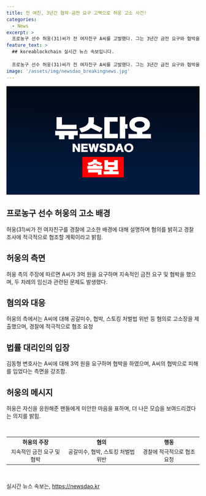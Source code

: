 ```yaml
---
title: 전 여친, 3년간 협박·금전 요구 고백으로 허웅 고소 사건!
categories:
  - News
excerpt: >
  프로농구 선수 허웅(31)씨가 전 여자친구 A씨를 고발했다. 그는 3년간 금전 요구와 협박을 당했다고 주장하며 경찰에 협조했다. A씨는 사생활을 폭로하겠다며 허씨에게 3억원을 요구한 것으로 알려졌다. 또한, A씨의 공갈 협박과 마약류관리법 위반 등에 대한 혐의도 제기되었다. 허웅은 최우수선수(MVP)에 올랐던 프로농구 선수로, 현 남자농구 감독 허재의 아들이기도 하다.
feature_text: >
  ## koreablockchain 실시간 뉴스 속보입니다.

  프로농구 선수 허웅(31)씨가 전 여자친구 A씨를 고발했다. 그는 3년간 금전 요구와 협박을 당했다고 주장하며 경찰에 협조했다. A씨는 사생활을 폭로하겠다며 허씨에게 3억원을 요구한 것으로 알려졌다. 또한, A씨의 공갈 협박과 마약류관리법 위반 등에 대한 혐의도 제기되었다. 허웅은 최우수선수(MVP)에 올랐던 프로농구 선수로, 현 남자농구 감독 허재의 아들이기도 하다.
image: '/assets/img/newsdao_breakingnews.jpg'
---
```


<p><img src="/assets/img/newsdao_breakingnews.jpg" alt="koreablockchain 속보" /></p>

<h2 data-ke-size="size26">프로농구 선수 허웅의 고소 배경</h2>

<p data-ke-size="size16">허웅(31)씨가 전 여자친구를 경찰에 고소한 배경에 대해 설명하며 혐의를 밝히고 경찰 조사에 적극적으로 협조할 계획이라고 밝힘.</p>

<h2>허웅의 측면</h2>

<p data-ke-size="size16">허웅 측의 주장에 따르면 A씨가 3억 원을 요구하며 지속적인 금전 요구 및 협박을 했으며, 두 차례의 임신과 관련된 문제도 발생했다.</p>

<h2>혐의와 대응</h2>

<p data-ke-size="size16">허웅의 측에서는 A씨에 대해 공갈미수, 협박, 스토킹 처벌법 위반 등 혐의로 고소장을 제출했으며, 경찰에 적극적으로 협조 요청</p>

<h2>법률 대리인의 입장</h2>

<p data-ke-size="size16">김동형 변호사는 A씨에 대해 3억 원을 요구하며 협박을 하였으며, A씨의 협박으로 피해를 입었다는 측면을 강조함.</p>

<h2>허웅의 메시지</h2>

<p data-ke-size="size16">허웅은 자신을 응원해준 팬들에게 미안한 마음을 표하며, 더 나은 모습을 보여드리겠다는 의지를 밝힘.</p>

<p data-ke-size="size16">&nbsp;</p>

<table>
   <tbody>
      <tr>
         <td style="text-align: center; height: 17px;"><b>허웅의 주장</b></td>
         <td style="text-align: center; height: 17px;"><b>혐의</b></td>
         <td style="text-align: center; height: 17px;"><b>행동</b></td>
      </tr>
      <tr>
         <td style="text-align: center;">지속적인 금전 요구 및 협박</td>
         <td style="text-align: center;">공갈미수, 협박, 스토킹 처벌법 위반</td>
         <td style="text-align: center;">경찰에 적극적으로 협조 요청</td>
      </tr>
   </tbody>
</table>

<p data-ke-size="size16">&nbsp;</p>
실시간 뉴스 속보는, <a href="https://newsdao.kr" rel="dofollow">https://newsdao.kr</a>


